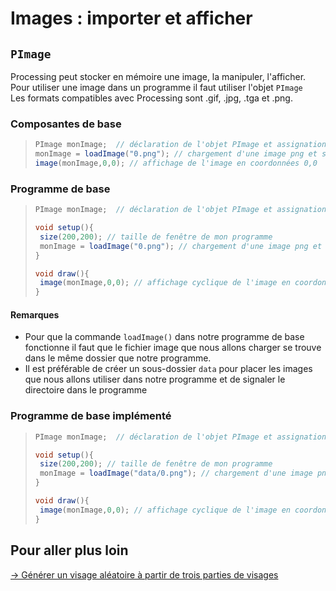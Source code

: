 # Images : importer et afficher

## `PImage`

Processing peut stocker en mémoire une image, la manipuler, l'afficher.    
Pour utiliser une image dans un programme il faut utiliser l'objet `PImage`  
Les formats compatibles avec Processing sont .gif, .jpg, .tga et .png.

### Composantes de base

>```java
>PImage monImage;  // déclaration de l'objet PImage et assignation d'un nom
>monImage = loadImage("0.png"); // chargement d'une image png et stockage dans l'objet monImage
>image(monImage,0,0); // affichage de l'image en coordonnées 0,0
>```

### Programme de base

>```java
>PImage monImage;  // déclaration de l'objet PImage et assignation d'un nom
>
>void setup(){
>  size(200,200); // taille de fenêtre de mon programme
>  monImage = loadImage("0.png"); // chargement d'une image png et stockage dans l'objet monImage
>}
>
>void draw(){
>  image(monImage,0,0); // affichage cyclique de l'image en coordonnée 0,0
>}
>```

#### Remarques

- Pour que la commande `loadImage()` dans notre programme de base fonctionne il faut que le fichier image que nous allons charger se trouve dans le même dossier que notre programme.
- Il est préférable de créer un sous-dossier `data` pour placer les images que nous allons utiliser dans notre programme et de signaler le directoire dans le programme

### Programme de base implémenté

>```java
>PImage monImage;  // déclaration de l'objet PImage et assignation d'un nom
>
>void setup(){
>  size(200,200); // taille de fenêtre de mon programme
>  monImage = loadImage("data/0.png"); // chargement d'une image png du dossier data et stockage dans l'objet monImage
>}
>
>void draw(){
>  image(monImage,0,0); // affichage cyclique de l'image en coordonnée 0,0
>}
>```

## Pour aller plus loin

[→ Générer un visage aléatoire à partir de trois parties de visages](../mood-generator-1)
